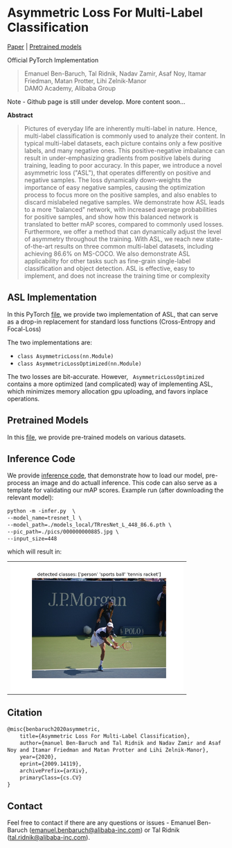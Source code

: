 # Asymmetric Loss For Multi-Label Classification



[Paper](https://arxiv.org/abs/2009.14119) | [Pretrained models](MODEL_ZOO.md)

Official PyTorch Implementation

> Emanuel Ben-Baruch, Tal Ridnik, Nadav Zamir, Asaf Noy, Itamar
> Friedman, Matan Protter, Lihi Zelnik-Manor<br/> DAMO Academy, Alibaba
> Group

Note - Github page is still under develop. More content soon...

**Abstract**

> Pictures of everyday life are inherently multi-label in nature. Hence,
> multi-label classification is commonly used to analyze their content.
> In typical multi-label datasets, each picture contains only a few
> positive labels, and many negative ones. This positive-negative
> imbalance can result in under-emphasizing gradients from positive
> labels during training, leading to poor accuracy. In this paper,
> we introduce a novel asymmetric loss ("ASL"), that operates
> differently on positive and negative samples. The loss dynamically
> down-weights the importance of easy negative samples, causing the
> optimization process to focus more on the positive samples, and also
> enables to discard mislabeled negative samples. We demonstrate how ASL
> leads to a more "balanced" network, with increased average
> probabilities for positive samples, and show how this balanced network
> is translated to better mAP scores, compared to commonly used losses.
> Furthermore, we offer a method that can dynamically adjust the level
> of asymmetry throughout the training. With ASL, we reach new
> state-of-the-art results on three common multi-label datasets,
> including achieving $86.6\%$ on MS-COCO. We also demonstrate ASL
> applicability for other tasks such as fine-grain single-label
> classification and object detection. ASL is effective, easy to
> implement, and does not increase the training time or complexity

## ASL Implementation
In this PyTorch [file](\src\loss_functions\losses.py), we provide two
implementation of ASL, that can serve as a drop-in replacement for
standard loss functions (Cross-Entropy and Focal-Loss)

The two implementations are: 
- ```class AsymmetricLoss(nn.Module)```
- ```class AsymmetricLossOptimized(nn.Module)``` <br>

The two losses are bit-accurate. However, ``` AsymmetricLossOptimized```
contains a more optimized (and complicated) way of implementing ASL,
which minimizes memory allocation gpu uploading, and favors inplace
operations.

## Pretrained Models
In this [file](MODEL_ZOO.md), we provide pre-trained models on various
datasets. 

## Inference Code
We provide [inference code](infer.py), that demonstrate how to load our
model, pre-process an image and do actuall inference. This code can also
serve as a template for validating our mAP scores. Example run (after
downloading the relevant model):
```
python -m -infer.py  \
--model_name=tresnet_l \
--model_path=./models_local/TRresNet_L_448_86.6.pth \
--pic_path=./pics/000000000885.jpg \
--input_size=448
```
which will result in:
<p align="center">
 <table class="tg">
  <tr>
    <td class="tg-c3ow"><img src="./pics/example_inference.jpeg" align="center" width="400" ></td>
  </tr>
</table>
</p>


## Citation

```
@misc{benbaruch2020asymmetric,
    title={Asymmetric Loss For Multi-Label Classification},
    author={manuel Ben-Baruch and Tal Ridnik and Nadav Zamir and Asaf Noy and Itamar Friedman and Matan Protter and Lihi Zelnik-Manor},
    year={2020},
    eprint={2009.14119},
    archivePrefix={arXiv},
    primaryClass={cs.CV}
}
```

## Contact
Feel free to contact if there are any questions or issues - Emanuel
Ben-Baruch (emanuel.benbaruch@alibaba-inc.com) or Tal Ridnik (tal.ridnik@alibaba-inc.com).
